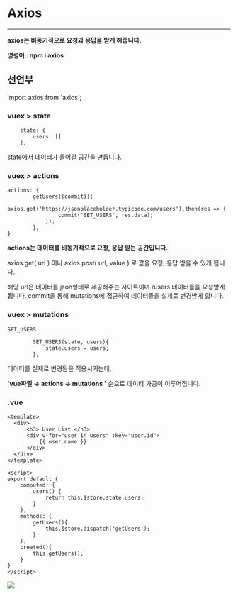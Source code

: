 # Axios
---
**axios는 비동기적으로 요청과 응답을 받게 해줍니다.**

**명령어 : npm i axios**



## 선언부

import axios from 'axios';


### vuex > state

```
    state: {
        users: []
    },
```

state에서 데이터가 들어갈 공간을 만듭니다.



### vuex > actions

```
actions: {
        getUsers({commit}){
            axios.get('https://jsonplaceholder.typicode.com/users').then(res => {
                commit('SET_USERS', res.data);
            });
        },
}
```

**actions는 데이터를 비동기적으로 요청, 응답 받는 공간입니다.**

axios.get( url ) 이나 axios.post( url, value ) 로 값을 요청, 응답 받을 수 있게 됩니다.

해당 url은 데이터를 json형태로 제공해주는 사이트이며 /users 데이터들을 요청받게됩니다.
commit을 통해 mutations에 접근하여 데이터들을 실제로 변경받게 합니다.



### vuex > mutations

```
SET_USERS

        SET_USERS(state, users){
            state.users = users;
        },
```

데이터를 실제로 변경됨을 적용시키는데, 

**'vue파일 → actions → mutations '** 순으로 데이터 가공이 이루어집니다. 



### .vue 

```
<template>
  <div>
      <h3> User List </h3>
      <div v-for="user in users" :key="user.id">
          {{ user.name }}
      </div>
  </div>
</template>

<script>
export default {
    computed: {
        users() {
            return this.$store.state.users;
        }
    },
    methods: {
        getUsers(){
            this.$store.dispatch('getUsers');
        }
    },
    created(){
        this.getUsers();
    }
}
</script>
```

![](https://images.velog.io/images/ieed0205/post/a97cc372-9995-4a6a-afa2-45082ae6e5b6/a.PNG)

